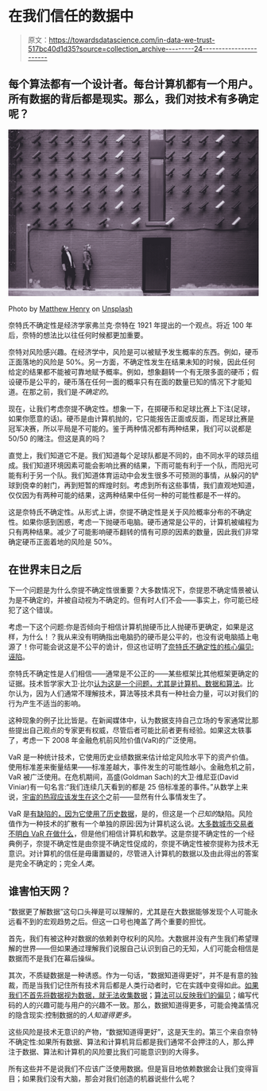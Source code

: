 # 在我们信任的数据中

> 原文：<https://towardsdatascience.com/in-data-we-trust-517bc40d1d35?source=collection_archive---------24----------------------->

## 每个算法都有一个设计者。每台计算机都有一个用户。所有数据的背后都是现实。那么，我们对技术有多确定呢？

![](img/fdc272d9f9e93b77255addc3c1d81cf2.png)

Photo by [Matthew Henry](https://unsplash.com/@matthewhenry?utm_source=medium&utm_medium=referral) on [Unsplash](https://unsplash.com?utm_source=medium&utm_medium=referral)

奈特氏不确定性是经济学家弗兰克·奈特在 1921 年提出的一个观点。将近 100 年后，奈特的想法比以往任何时候都更加重要。

奈特对风险感兴趣。在经济学中，风险是可以被赋予发生概率的东西。例如，硬币正面落地的风险是 50%。另一方面，不确定性发生在结果未知的时候，因此任何给定的结果都不能被可靠地赋予概率。例如，想象翻转一个有无限多面的硬币；假设硬币是公平的，硬币落在任何一面的概率只有在面的数量已知的情况下才能知道。在那之前，我们是*不确定的*。

现在，让我们考虑奈提不确定性。想象一下，在掷硬币和足球比赛上下注(足球，如果你愿意的话)。硬币是由计算机抛的，它只能报告正面或反面，而足球比赛是冠军决赛，所以平局是不可能的。鉴于两种情况都有两种结果，我们可以说都是 50/50 的赌注。但这是真的吗？

直觉上，我们知道它不是。我们知道每个足球队都是不同的，由不同水平的球员组成。我们知道环境因素可能会影响比赛的结果，下雨可能有利于一个队，而阳光可能有利于另一个队。我们知道体育运动中会发生很多不可预测的事情，从躲闪的铲球到侥幸的射门，再到短暂的辉煌时刻。考虑到所有这些事情，我们直观地知道，仅仅因为有两种可能的结果，这两种结果中任何一种的可能性都是不一样的。

这是奈特氏不确定性。从形式上讲，奈提不确定性是关于风险概率分布的不确定性。如果你感到困惑，考虑一下抛硬币电脑。硬币通常是公平的，计算机被编程为只有两种结果。减少了可能影响硬币翻转的情有可原的因素的数量，因此我们非常确定硬币正面着地的风险是 50%。

## 在世界末日之后

下一个问题是为什么奈提不确定性很重要？大多数情况下，奈提恩不确定情景被认为是不确定的，并被自动视为不确定的。但有时人们不会——事实上，你可能已经犯了这个错误。

考虑一下这个问题:你是否倾向于相信计算机抛硬币比人抛硬币更确定，如果是这样，为什么！？我从来没有明确指出电脑扔的硬币是公平的，也没有说电脑插上电源了！你可能会说这是不公平的诡计，但这也证明了[奈特氏不确定性的核心偏见:诬陷](http://www.stat.columbia.edu/~gelman/surveys.course/TverskyKahneman1981.pdf)。

奈特氏不确定性是人们相信——通常是不公正的——某些框架比其他框架更确定的证据。技术哲学家大卫·比尔[认为这是一个问题，尤其是计算机、数据和算法](http://eprints.whiterose.ac.uk/104026/1/Algorithms_editorial_final.pdf)。比尔认为，因为人们通常不理解技术，算法等技术具有一种社会力量，可以对我们的行为产生不适当的影响。

这种现象的例子比比皆是。在新闻媒体中，认为数据支持自己立场的专家通常比那些提出自己观点的专家更有权威，尽管后者可能比前者更有经验。如果这太轶事了，考虑一下 2008 年金融危机前风险价值(VaR)的广泛使用。

VaR 是一种统计技术，它使用历史业绩数据来估计给定风险水平下的资产价值。使用标准差来衡量结果——标准差越大，事件发生的可能性越小。金融危机之前，VaR 被广泛使用。在危机期间，高盛(Goldman Sach)的大卫·维尼亚(David Viniar)有一句名言:“我们连续几天看到的都是 25 倍标准差的事件。”从数学上来说，[宇宙的热寂应该发生在这个](https://arxiv.org/ftp/arxiv/papers/1103/1103.5672.pdf)之前——显然有什么事情发生了。

VaR 是[有缺陷的，因为它使用了历史数据](https://www.globalriskconsult.com/article-9var.php)，是的，但这是一个*已知的*缺陷。风险值作为一种技术的扩散有一个单独的原因:因为计算机这么说。[大多数城市交易者不明白 VaR 在做什么](https://blogs.wsj.com/deals/2012/06/12/jamie-dimons-testimony-traders-didnt-understand-the-risk/)，但是他们相信计算机和数学。这是奈提不确定性的一个经典例子，奈提不确定性是由奈提不确定性促成的，奈提不确定性被奈提称为技术无意识。对计算机的信任是毋庸置疑的，尽管进入计算机的数据以及由此得出的答案是完全不确定的；完全*人类*。

## 谁害怕天网？

“数据更了解数据”这句口头禅是可以理解的，尤其是在大数据能够发现个人可能永远看不到的宏观趋势之后。但这一口号也掩盖了两个重要的担忧。

首先，我们有被这种对数据的依赖剥夺权利的风险。大数据并没有产生我们希望理解的世界——但如果通过理解我们说服自己认识到自己的无知，人们可能会相信是数据而不是我们在幕后操纵。

其次，不质疑数据是一种诱惑。作为一句话，“数据知道得更好”，并不是有意的独裁，而是当我们记住所有技术背后都是人类行动者时，它在实践中变得如此。[如果我们不首先将数据视为数据，就无法收集数据](https://mitpress.mit.edu/books/raw-data-oxymoron)；[算法可以反映我们的偏见](http://proceedings.mlr.press/v81/buolamwini18a/buolamwini18a.pdf)；编写代码的人的兴趣可能与用户的兴趣不一致。那么，数据知道得更多，可能会掩盖情况的隐含现实:控制数据的的*人知道得更多。*

这些风险是技术无意识的产物，“数据知道得更好”，这是天生的。第三个来自奈特不确定性:如果所有数据、算法和计算机背后都是我们通常不会押注的人，那么押注于数据、算法和计算机的风险要比我们可能意识到的大得多。

所有这些并不是说我们不应该广泛使用数据。但是盲目地依赖数据会让我们变得盲目；如果我们没有大脑，那会对我们创造的机器说些什么呢？